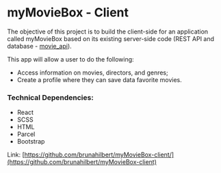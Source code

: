 # myMovieBox - Client

The objective of this project is to build the client-side for an application called myMovieBox based on its existing server-side code (REST API and database - [movie_api](https://github.com/brunahilbert/movie_api)). 

This app will allow a user to do the following:

- Access information on movies, directors, and genres;
- Create a profile where they can save data favorite movies.


### Technical Dependencies:

- React
- SCSS
- HTML
- Parcel
- Bootstrap

Link:  [https://github.com/brunahilbert/myMovieBox-client/](https://github.com/brunahilbert/myMovieBox-client)
